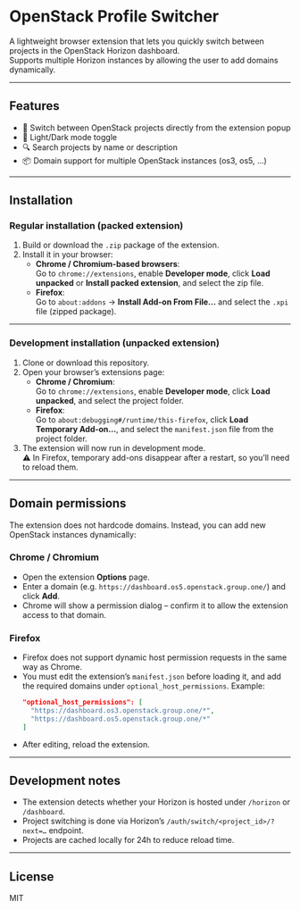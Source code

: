 # OpenStack Profile Switcher

A lightweight browser extension that lets you quickly switch between projects in the OpenStack Horizon dashboard.  
Supports multiple Horizon instances by allowing the user to add domains dynamically.

---

## Features

- 🔀 Switch between OpenStack projects directly from the extension popup
- 🌙 Light/Dark mode toggle
- 🔍 Search projects by name or description
- 📦 Domain support for multiple OpenStack instances (os3, os5, …)

---

## Installation

### Regular installation (packed extension)

1. Build or download the `.zip` package of the extension.
2. Install it in your browser:
   - **Chrome / Chromium-based browsers**:  
     Go to `chrome://extensions`, enable **Developer mode**, click **Load unpacked** or **Install packed extension**, and select the zip file.
   - **Firefox**:  
     Go to `about:addons` → **Install Add-on From File…** and select the `.xpi` file (zipped package).

---

### Development installation (unpacked extension)

1. Clone or download this repository.
2. Open your browser’s extensions page:
   - **Chrome / Chromium**:  
     Go to `chrome://extensions`, enable **Developer mode**, click **Load unpacked**, and select the project folder.
   - **Firefox**:  
     Go to `about:debugging#/runtime/this-firefox`, click **Load Temporary Add-on…**, and select the `manifest.json` file from the project folder.
3. The extension will now run in development mode.  
   ⚠️ In Firefox, temporary add-ons disappear after a restart, so you’ll need to reload them.

---

## Domain permissions

The extension does not hardcode domains. Instead, you can add new OpenStack instances dynamically:

### Chrome / Chromium

- Open the extension **Options** page.
- Enter a domain (e.g. `https://dashboard.os5.openstack.group.one/`) and click **Add**.
- Chrome will show a permission dialog – confirm it to allow the extension access to that domain.

### Firefox

- Firefox does not support dynamic host permission requests in the same way as Chrome.
- You must edit the extension’s `manifest.json` before loading it, and add the required domains under `optional_host_permissions`. Example:
  ```json
  "optional_host_permissions": [
    "https://dashboard.os3.openstack.group.one/*",
    "https://dashboard.os5.openstack.group.one/*"
  ]
  ```
- After editing, reload the extension.

---

## Development notes

- The extension detects whether your Horizon is hosted under `/horizon` or `/dashboard`.
- Project switching is done via Horizon’s `/auth/switch/<project_id>/?next=…` endpoint.
- Projects are cached locally for 24h to reduce reload time.

---

## License

MIT
